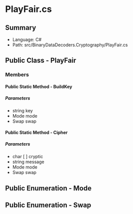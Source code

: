 ﻿# PlayFair.cs

## Summary

* Language: C#
* Path: src/BinaryDataDecoders.Cryptography/PlayFair.cs

## Public Class - PlayFair

### Members

#### Public Static Method - BuildKey

#####  Parameters

 - string key 
 - Mode mode 
 - Swap swap 

#### Public Static Method - Cipher

#####  Parameters

 - char [  ] cryptic 
 - string message 
 - Mode mode 
 - Swap swap 

## Public Enumeration - Mode

## Public Enumeration - Swap

